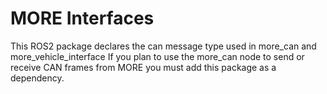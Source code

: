 # MORE Interfaces

This ROS2 package declares the can message type used in more_can and more_vehicle_interface
If you plan to use the more_can node to send or receive CAN frames from MORE you must add this package as a dependency.
